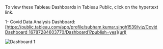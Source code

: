 
To view these Tableau Dashboards in Tableau Public, click on the hypertext link.

1- Covid Data Analysis Dashboard:
      [https://public.tableau.com/app/profile/subham.kumar.singh1539/viz/CovidDashboard_16787284603770/Dashboard1?publish=yes](url)
      
  

![Dashboard 1](https://user-images.githubusercontent.com/66645269/225125039-15060ea8-be49-4f68-a1ae-f4bf0abfe6ee.png)
